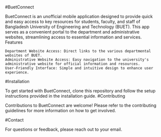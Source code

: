 #BuetConnect

BuetConnect is an unofficial mobile application designed to provide quick and easy access to key resources for students, faculty, and staff of Bangladesh University of Engineering and Technology (BUET). This app serves as a convenient portal to the department and administrative websites, streamlining access to essential information and services.
Features

    Department Website Access: Direct links to the various departmental websites of BUET.
    Administrative Website Access: Easy navigation to the university's administrative website for official information and resources.
    User-Friendly Interface: Simple and intuitive design to enhance user experience.

#Installation

To get started with BuetConnect, clone this repository and follow the setup instructions provided in the installation guide.
#Contributing

Contributions to BuetConnect are welcome! Please refer to the contributing guidelines for more information on how to get involved.

#Contact

For questions or feedback, please reach out to your email.
